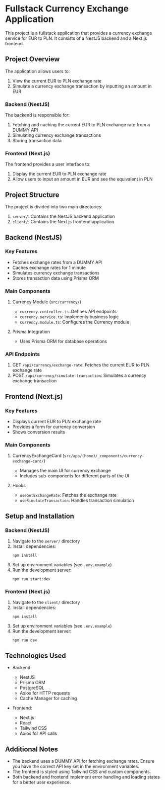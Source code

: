 # Fullstack Currency Exchange Application

This project is a fullstack application that provides a currency exchange service for EUR to PLN. It consists of a NestJS backend and a Next.js frontend.

## Project Overview

The application allows users to:

1. View the current EUR to PLN exchange rate
2. Simulate a currency exchange transaction by inputting an amount in EUR

### Backend (NestJS)

The backend is responsible for:

1. Fetching and caching the current EUR to PLN exchange rate from a DUMMY API
2. Simulating currency exchange transactions
3. Storing transaction data

### Frontend (Next.js)

The frontend provides a user interface to:

1. Display the current EUR to PLN exchange rate
2. Allow users to input an amount in EUR and see the equivalent in PLN

## Project Structure

The project is divided into two main directories:

1. `server/`: Contains the NestJS backend application
2. `client/`: Contains the Next.js frontend application

## Backend (NestJS)

### Key Features

- Fetches exchange rates from a DUMMY API
- Caches exchange rates for 1 minute
- Simulates currency exchange transactions
- Stores transaction data using Prisma ORM

### Main Components

1. Currency Module (`src/currency/`)

   - `currency.controller.ts`: Defines API endpoints
   - `currency.service.ts`: Implements business logic
   - `currency.module.ts`: Configures the Currency module

2. Prisma Integration
   - Uses Prisma ORM for database operations

### API Endpoints

1. GET `/api/currency/exchange-rate`: Fetches the current EUR to PLN exchange rate
2. POST `/api/currency/simulate-transaction`: Simulates a currency exchange transaction

## Frontend (Next.js)

### Key Features

- Displays current EUR to PLN exchange rate
- Provides a form for currency conversion
- Shows conversion results

### Main Components

1. CurrencyExchangeCard (`src/app/(home)/_components/currency-exchange-card/`)

   - Manages the main UI for currency exchange
   - Includes sub-components for different parts of the UI

2. Hooks
   - `useGetExchangeRate`: Fetches the exchange rate
   - `useSimulateTransaction`: Handles transaction simulation

## Setup and Installation

### Backend (NestJS)

1. Navigate to the `server/` directory
2. Install dependencies:
   ```
   npm install
   ```
3. Set up environment variables (see `.env.example`)
4. Run the development server:
   ```
   npm run start:dev
   ```

### Frontend (Next.js)

1. Navigate to the `client/` directory
2. Install dependencies:
   ```
   npm install
   ```
3. Set up environment variables (see `.env.example`)
4. Run the development server:
   ```
   npm run dev
   ```

## Technologies Used

- Backend:

  - NestJS
  - Prisma ORM
  - PostgreSQL
  - Axios for HTTP requests
  - Cache Manager for caching

- Frontend:
  - Next.js
  - React
  - Tailwind CSS
  - Axios for API calls

## Additional Notes

- The backend uses a DUMMY API for fetching exchange rates. Ensure you have the correct API key set in the environment variables.
- The frontend is styled using Tailwind CSS and custom components.
- Both backend and frontend implement error handling and loading states for a better user experience.
